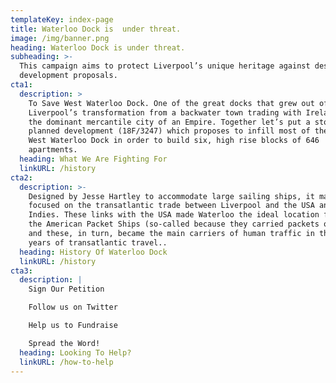 ```yaml
---
templateKey: index-page
title: Waterloo Dock is  under threat.
image: /img/banner.png
heading: Waterloo Dock is under threat.
subheading: >-
  This campaign aims to protect Liverpool’s unique heritage against destructive
  development proposals.
cta1:
  description: >
    To Save West Waterloo Dock. One of the great docks that grew out of
    Liverpool’s transformation from a backwater town trading with Ireland, to
    the dominant mercantile city of an Empire. Together let’s put a stop to the
    planned development (18F/3247) which proposes to infill most of the historic
    West Waterloo Dock in order to build six, high rise blocks of 646
    apartments. 
  heading: What We Are Fighting For
  linkURL: /history
cta2:
  description: >-
    Designed by Jesse Hartley to accommodate large sailing ships, it mainly
    focused on the transatlantic trade between Liverpool and the USA and West
    Indies. These links with the USA made Waterloo the ideal location for ALL
    the American Packet Ships (so-called because they carried packets of mail)
    and these, in turn, became the main carriers of human traffic in the early
    years of transatlantic travel..
  heading: History Of Waterloo Dock
  linkURL: /history
cta3:
  description: |
    Sign Our Petition

    Follow us on Twitter

    Help us to Fundraise

    Spread the Word!
  heading: Looking To Help?
  linkURL: /how-to-help
---
```


